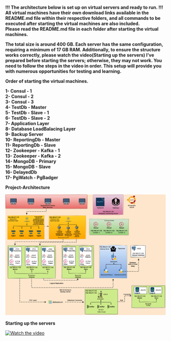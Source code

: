  
  **!!! The architecture below is set up on virtual servers and ready to run. !!!  All virtual machines have their own download links available in the README.md file within their respective folders, and all commands to be executed after starting the virtual machines are also included.** <br />
   **Please read the README.md file in each folder after starting the virtual machines.** <br />

**The total size is around 400 GB. Each server has the same configuration, requiring a minimum of 17 GB RAM. Additionally, to ensure the structure works correctly, please watch the video(Starting up the servers) I’ve prepared before starting the servers; otherwise, they may not work. You need to follow the steps in the video in order. This setup will provide you with numerous opportunities for testing and learning.**
   
   **Order of starting the virtual machines.** <br />
   
   **1- Consul - 1 <br />
   2- Consul - 2 <br />
   3- Consul - 3 <br />
   4- TestDb - Master <br />
   5- TestDb - Slave - 1 <br />
   6- TestDb - Slave - 2 <br />
   7- Application Layer <br />
   8- Database LoadBalacing Layer <br />
   9- Backup Server <br />
   10- ReportingDb - Master <br />
   11- ReportingDb - Slave <br />
   12- Zookeeper - Kafka - 1 <br />
   13- Zookeeper - Kafka - 2 <br />
   14- MongoDB - Primary <br />
   15- MongoDB - Slave <br /> 
   16- DelayedDb <br />
   17- PgWatch - PgBadger <br />**

   
 **Project-Architecture** <br />
 
![](https://github.com/ProxySeer/PostgresLab/blob/main/Project-Architecture/Architecture.gif)

 **Starting up the servers** <br />

[![Watch the video](https://i.hizliresim.com/2o2po04.PNG)](https://www.youtube.com/watch?v=A_PDvBk6i7Y)

  

